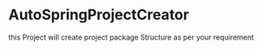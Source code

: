 # AutoSpringProjectCreator
this Project will create project package Structure as per your requirement

